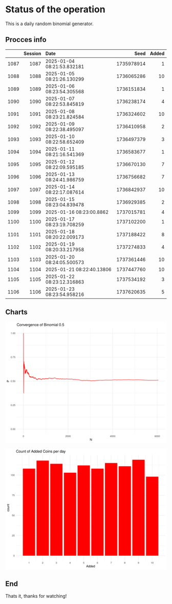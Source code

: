 # Status of the operation
  
  This is a daily random binomial generator.
  
## Procces info

|     | Session|Date                       |       Seed| Added|
|:----|-------:|:--------------------------|----------:|-----:|
|1087 |    1087|2025-01-04 08:21:53.832181 | 1735978914|     1|
|1088 |    1088|2025-01-05 08:21:26.130299 | 1736065286|    10|
|1089 |    1089|2025-01-06 08:23:54.305568 | 1736151834|     1|
|1090 |    1090|2025-01-07 08:22:53.845819 | 1736238174|     4|
|1091 |    1091|2025-01-08 08:23:21.824584 | 1736324602|    10|
|1092 |    1092|2025-01-09 08:22:38.495097 | 1736410958|     2|
|1093 |    1093|2025-01-10 08:22:58.652409 | 1736497379|     3|
|1094 |    1094|2025-01-11 08:21:16.541369 | 1736583677|     1|
|1095 |    1095|2025-01-12 08:22:09.595185 | 1736670130|     7|
|1096 |    1096|2025-01-13 08:24:41.986759 | 1736756682|     7|
|1097 |    1097|2025-01-14 08:22:17.087614 | 1736842937|    10|
|1098 |    1098|2025-01-15 08:23:04.839478 | 1736929385|     2|
|1099 |    1099|2025-01-16 08:23:00.8862   | 1737015781|     4|
|1100 |    1100|2025-01-17 08:23:19.708259 | 1737102200|     1|
|1101 |    1101|2025-01-18 08:20:22.009173 | 1737188422|     8|
|1102 |    1102|2025-01-19 08:20:33.217958 | 1737274833|     4|
|1103 |    1103|2025-01-20 08:24:05.500573 | 1737361446|    10|
|1104 |    1104|2025-01-21 08:22:40.13806  | 1737447760|    10|
|1105 |    1105|2025-01-22 08:23:12.316863 | 1737534192|     3|
|1106 |    1106|2025-01-23 08:23:54.958216 | 1737620635|     5|

## Charts 

![](charts/plot1.png)

![](charts/plot2.png)

## End

Thats it, thanks for watching!
